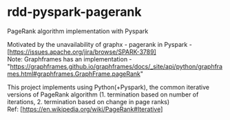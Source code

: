 # rdd-pyspark-pagerank
PageRank algorithm implementation with Pyspark

Motivated by the unavailability of graphx - pagerank in Pyspark - [https://issues.apache.org/jira/browse/SPARK-3789]
<br>
Note: Graphframes has an implementation - "https://graphframes.github.io/graphframes/docs/_site/api/python/graphframes.html#graphframes.GraphFrame.pageRank"

This project implements using Python(+Pyspark), the common iterative versions of PageRank algorithm (1. termination based on number of iterations, 2. termination based on change in page ranks)
<br>
Ref: [https://en.wikipedia.org/wiki/PageRank#Iterative]
